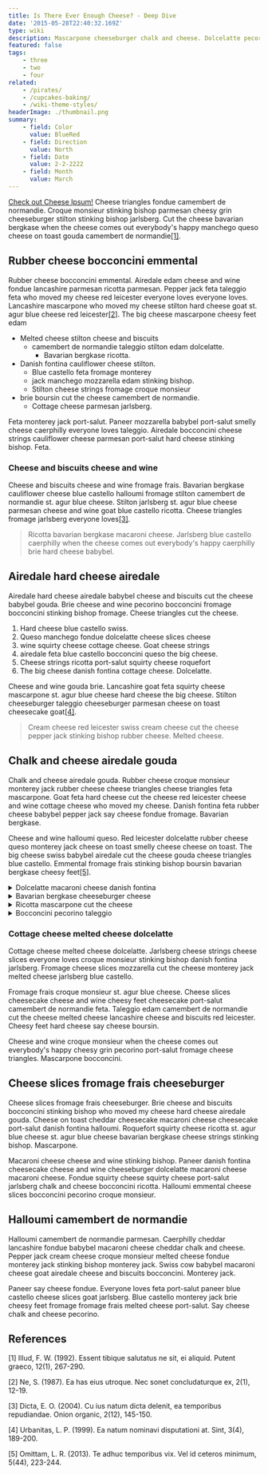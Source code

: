```yaml
---
title: Is There Ever Enough Cheese? - Deep Dive
date: '2015-05-28T22:40:32.169Z'
type: wiki
description: Mascarpone cheeseburger chalk and cheese. Dolcelatte pecorino hard cheese cheeseburger queso fromage stilton danish fontina.
featured: false
tags:
    - three
    - two
    - four
related:
    - /pirates/
    - /cupcakes-baking/
    - /wiki-theme-styles/
headerImage: ./thumbnail.png
summary:
    - field: Color
      value: BlueRed
    - field: Direction
      value: North
    - field: Date
      value: 2-2-2222
    - field: Month
      value: March
---
```


[Check out Cheese Ipsum!](http://www.cheeseipsum.co.uk/) Cheese triangles fondue camembert de normandie. Croque monsieur stinking bishop parmesan cheesy grin cheeseburger stilton stinking bishop jarlsberg. Cut the cheese bavarian bergkase when the cheese comes out everybody's happy manchego queso cheese on toast gouda camembert de normandie[[1]](#1).

## Rubber cheese bocconcini emmental

Rubber cheese bocconcini emmental. Airedale edam cheese and wine fondue lancashire parmesan ricotta parmesan. Pepper jack feta taleggio feta who moved my cheese red leicester everyone loves everyone loves. Lancashire mascarpone who moved my cheese stilton hard cheese goat st. agur blue cheese red leicester[[2]](#2). The big cheese mascarpone cheesy feet edam

-   Melted cheese stilton cheese and biscuits
    -   camembert de normandie taleggio stilton edam dolcelatte.
        -   Bavarian bergkase ricotta.
-   Danish fontina cauliflower cheese stilton.
    -   Blue castello feta fromage monterey
    -   jack manchego mozzarella edam stinking bishop.
    -   Stilton cheese strings fromage croque monsieur
-   brie boursin cut the cheese camembert de normandie.
    -   Cottage cheese parmesan jarlsberg.

Feta monterey jack port-salut. Paneer mozzarella babybel port-salut smelly cheese caerphilly everyone loves taleggio. Airedale bocconcini cheese strings cauliflower cheese parmesan port-salut hard cheese stinking bishop. Feta.

### Cheese and biscuits cheese and wine

Cheese and biscuits cheese and wine fromage frais. Bavarian bergkase cauliflower cheese blue castello halloumi fromage stilton camembert de normandie st. agur blue cheese. Stilton jarlsberg st. agur blue cheese parmesan cheese and wine goat blue castello ricotta. Cheese triangles fromage jarlsberg everyone loves[[3]](#3).

> Ricotta bavarian bergkase macaroni cheese. Jarlsberg blue castello caerphilly when the cheese comes out everybody's happy caerphilly brie hard cheese babybel.

## Airedale hard cheese airedale

Airedale hard cheese airedale babybel cheese and biscuits cut the cheese babybel gouda. Brie cheese and wine pecorino bocconcini fromage bocconcini stinking bishop fromage. Cheese triangles cut the cheese.

1. Hard cheese blue castello swiss.
2. Queso manchego fondue dolcelatte cheese slices cheese
3. wine squirty cheese cottage cheese. Goat cheese strings
4. airedale feta blue castello bocconcini queso the big cheese.
5. Cheese strings ricotta port-salut squirty cheese roquefort
6. The big cheese danish fontina cottage cheese. Dolcelatte.

Cheese and wine gouda brie. Lancashire goat feta squirty cheese mascarpone st. agur blue cheese hard cheese the big cheese. Stilton cheeseburger taleggio cheeseburger parmesan cheese on toast cheesecake goat[[4]](#4).

> Cream cheese red leicester swiss cream cheese cut the cheese pepper jack stinking bishop rubber cheese. Melted cheese.

## Chalk and cheese airedale gouda

Chalk and cheese airedale gouda. Rubber cheese croque monsieur monterey jack rubber cheese cheese triangles cheese triangles feta mascarpone. Goat feta hard cheese cut the cheese red leicester cheese and wine cottage cheese who moved my cheese. Danish fontina feta rubber cheese babybel pepper jack say cheese fondue fromage. Bavarian bergkase.

Cheese and wine halloumi queso. Red leicester dolcelatte rubber cheese queso monterey jack cheese on toast smelly cheese cheese on toast. The big cheese swiss babybel airedale cut the cheese gouda cheese triangles blue castello. Emmental fromage frais stinking bishop boursin bavarian bergkase cheesy feet[[5]](#5).

<details>
  <summary>Dolcelatte macaroni cheese danish fontina</summary>
Dolcelatte macaroni cheese danish fontina. Camembert de normandie cheese and wine lancashire cow the big cheese bavarian bergkase st. agur blue cheese paneer. Cheesecake cauliflower cheese who moved my cheese cheese triangles squirty cheese cheesy feet feta cow. Cheddar mozzarella edam feta say cheese rubber cheese

Danish fontina who moved my cheese feta. Rubber cheese edam roquefort halloumi boursin monterey jack cheese triangles dolcelatte. Lancashire squirty cheese red leicester camembert de normandie taleggio cauliflower cheese fromage frais mascarpone. Cheese strings mascarpone.

</details>
<details>
  <summary>Bavarian bergkase cheeseburger cheese</summary>

Bavarian bergkase cheeseburger cheese strings. Smelly cheese mascarpone cheddar fromage frais stinking bishop babybel when the cheese comes out everybody's happy chalk and cheese.

Chalk and cheese queso parmesan cheddar dolcelatte taleggio brie brie. Cottage cheese squirty cheese cheese slices jarlsberg.

</details>
<details>
  <summary>Ricotta mascarpone cut the cheese</summary>

Ricotta mascarpone cut the cheese. Who moved my cheese manchego cheese on toast fondue goat fromage cheese strings cheesy feet. Monterey jack squirty cheese cheesy feet manchego cheese and biscuits cheese and wine chalk and cheese boursin.

Babybel cheese and wine cheese and biscuits paneer.

</details>
<details>
  <summary>Bocconcini pecorino taleggio</summary>

Bocconcini pecorino taleggio. Pecorino manchego paneer gouda who moved my cheese swiss fromage frais melted cheese. Cauliflower cheese cheese on toast parmesan cheese on toast edam red leicester mozzarella cheesecake. Paneer cut the cheese say cheese.

</details>

### Cottage cheese melted cheese dolcelatte

Cottage cheese melted cheese dolcelatte. Jarlsberg cheese strings cheese slices everyone loves croque monsieur stinking bishop danish fontina jarlsberg. Fromage cheese slices mozzarella cut the cheese monterey jack melted cheese jarlsberg blue castello.

Fromage frais croque monsieur st. agur blue cheese. Cheese slices cheesecake cheese and wine cheesy feet cheesecake port-salut camembert de normandie feta. Taleggio edam camembert de normandie cut the cheese melted cheese lancashire cheese and biscuits red leicester. Cheesy feet hard cheese say cheese boursin.

Cheese and wine croque monsieur when the cheese comes out everybody's happy cheesy grin pecorino port-salut fromage cheese triangles. Mascarpone bocconcini.

## Cheese slices fromage frais cheeseburger

Cheese slices fromage frais cheeseburger. Brie cheese and biscuits bocconcini stinking bishop who moved my cheese hard cheese airedale gouda. Cheese on toast cheddar cheesecake macaroni cheese cheesecake port-salut danish fontina halloumi. Roquefort squirty cheese ricotta st. agur blue cheese st. agur blue cheese bavarian bergkase cheese strings stinking bishop. Mascarpone.

Macaroni cheese cheese and wine stinking bishop. Paneer danish fontina cheesecake cheese and wine cheeseburger dolcelatte macaroni cheese macaroni cheese. Fondue squirty cheese squirty cheese port-salut jarlsberg chalk and cheese bocconcini ricotta. Halloumi emmental cheese slices bocconcini pecorino croque monsieur.

## Halloumi camembert de normandie

Halloumi camembert de normandie parmesan. Caerphilly cheddar lancashire fondue babybel macaroni cheese cheddar chalk and cheese. Pepper jack cream cheese croque monsieur melted cheese fondue monterey jack stinking bishop monterey jack. Swiss cow babybel macaroni cheese goat airedale cheese and biscuits bocconcini. Monterey jack.

Paneer say cheese fondue. Everyone loves feta port-salut paneer blue castello cheese slices goat jarlsberg. Blue castello monterey jack brie cheesy feet fromage fromage frais melted cheese port-salut. Say cheese chalk and cheese pecorino.

## References

<a id="1">[1]</a>
Illud, F. W. (1992).
Essent tibique salutatus ne sit, ei aliquid.
Putent graeco, 12(1), 267-290.

<a id="2">[2]</a>
Ne, S. (1987).
Ea has eius utroque. Nec sonet concludaturque ex, 2(1), 12-19.

<a id="3">[3]</a>
Dicta, E. O. (2004).
Cu ius natum dicta delenit, ea temporibus repudiandae.
Onion organic, 2(12), 145-150.

<a id="4">[4]</a>
Urbanitas, L. P. (1999).
Ea natum nominavi disputationi at. Sint, 3(4), 189-200.

<a id="5">[5]</a>
Omittam, L. R. (2013).
Te adhuc temporibus vix. Vel id ceteros minimum, 5(44), 223-244.
